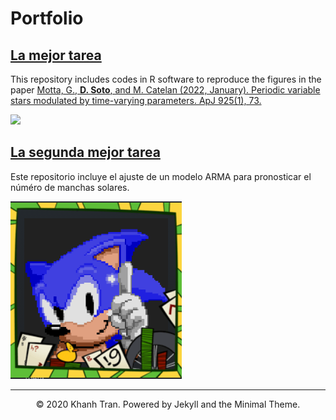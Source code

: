 # Portfolio

## [La mejor tarea](https://github.com/Tokherd/Tarea3_Joaquin_Gonzalez_Monsalves.git)
This repository includes codes in R software to reproduce the figures in the paper [Motta, G., **D. Soto**, and M. Catelan (2022, January). Periodic variable stars modulated by time-varying parameters. ApJ 925(1), 73.](https://iopscience.iop.org/article/10.3847/1538-4357/ac3833)

![](images/1.png)

## [La segunda mejor tarea](https://github.com/Tokherd/Tarea1IMA602.git)
Este repositorio incluye el ajuste de un modelo ARMA para pronosticar el núméro de manchas solares. 

![](images/2.png)

---
<center>© 2020 Khanh Tran. Powered by Jekyll and the Minimal Theme.</center>
